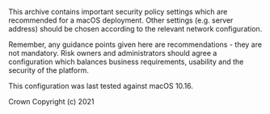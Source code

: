 This archive contains important security policy settings which are recommended for a macOS deployment. Other settings (e.g. server address) should be chosen according to the relevant network configuration.

Remember, any guidance points given here are recommendations - they are not mandatory. Risk owners and administrators should agree a configuration which balances business requirements, usability and the security of the platform. 

This configuration was last tested against macOS 10.16.

Crown Copyright (c) 2021

